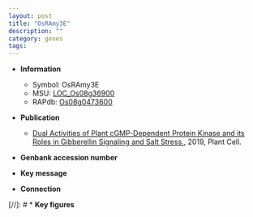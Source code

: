 ```yaml
---
layout: post
title: "OsRAmy3E"
description: ""
category: genes
tags: 
---
```


* **Information**  
    + Symbol: OsRAmy3E  
    + MSU: [LOC_Os08g36900](http://rice.plantbiology.msu.edu/cgi-bin/ORF_infopage.cgi?orf=LOC_Os08g36900)  
    + RAPdb: [Os08g0473600](http://rapdb.dna.affrc.go.jp/viewer/gbrowse_details/irgsp1?name=Os08g0473600)  

* **Publication**  
    + [Dual Activities of Plant cGMP-Dependent Protein Kinase and its Roles in Gibberellin Signaling and Salt Stress.](http://www.ncbi.nlm.nih.gov/pubmed?term=Dual+Activities+of+Plant+cGMP-Dependent+Protein+Kinase+and+its+Roles+in+Gibberellin+Signaling+and+Salt+Stress.%5BTitle%5D), 2019, Plant Cell.

* **Genbank accession number**  

* **Key message**  

* **Connection**  

[//]: # * **Key figures**  


